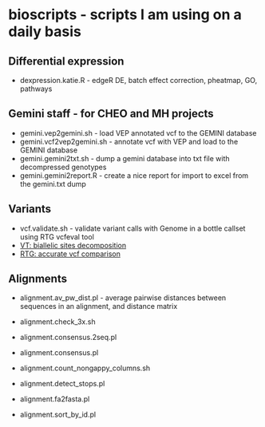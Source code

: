 # bioscripts - scripts I am using on a daily basis

## Differential expression

* dexpression.katie.R - edgeR DE, batch effect correction, pheatmap, GO, pathways

## Gemini staff - for CHEO and MH projects

* gemini.vep2gemini.sh - load VEP annotated vcf to the GEMINI database
* gemini.vcf2vep2gemini.sh - annotate vcf with VEP and load to the GEMINI database
* gemini.gemini2txt.sh - dump a gemini database into txt file with decompressed genotypes
* gemini.gemini2report.R  - create a nice report for import to excel from the gemini.txt dump

## Variants

* vcf.validate.sh - validate variant calls with Genome in a bottle callset using RTG vcfeval tool
* [VT: biallelic sites decomposition](https://github.com/atks/vt)
* [RTG: accurate vcf comparison](https://github.com/RealTimeGenomics/rtg-tools)

## Alignments

* alignment.av_pw_dist.pl - average pairwise distances between sequences in an alignment, and distance matrix

* alignment.check_3x.sh

* alignment.consensus.2seq.pl

* alignment.consensus.pl

* alignment.count_nongappy_columns.sh

* alignment.detect_stops.pl

* alignment.fa2fasta.pl

* alignment.sort_by_id.pl